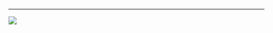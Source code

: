 <picture>
    <source media="(prefers-color-scheme: dark)" srcset="/assets/BinsarDark.svg"></source>
    <source media="(prefers-color-scheme: light)" srcset="/assets/BinsarLight.svg"></source>

</picture>

---
[![](https://visitcount.itsvg.in/api?id=binsarjr&icon=0&color=0)](https://visitcount.itsvg.in)

<!-- Proudly created with GPRM ( https://gprm.itsvg.in ) -->
